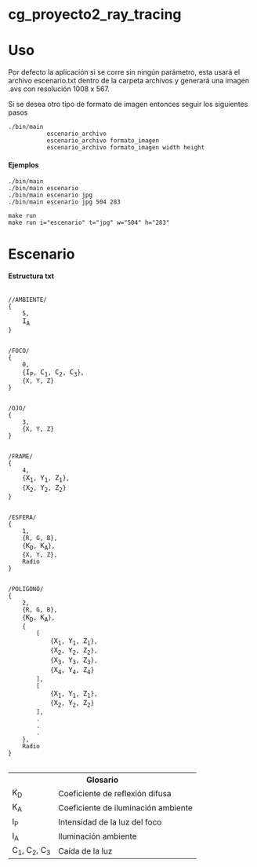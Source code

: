 # cg_proyecto2_ray_tracing

# Uso

Por defecto la aplicación si se corre sin ningún parámetro, esta usará el archivo escenario.txt dentro de la carpeta archivos y generará una imagen .avs con resolución 1008 x 567.

Si se desea otro tipo de formato de imagen entonces seguir los siguientes pasos

```
./bin/main 
           escenario_archivo
           escenario_archivo formato_imagen
           escenario_archivo formato_imagen width height
```
#### Ejemplos

```
./bin/main
./bin/main escenario
./bin/main escenario jpg
./bin/main escenario jpg 504 283

make run
make run i="escenario" t="jpg" w="504" h="283"

```

# Escenario

#### Estructura txt

<pre>
<code>
//AMBIENTE/
{
    5,
    </code>I<sub>A</sub><code>
}


/FOCO/
{
    0,
    {</code>I<sub>P</sub><code>, </code>C<sub>1</sub><code>, </code>C<sub>2</sub><code>, </code>C<sub>3</sub><code>},
    {X, Y, Z}
}


/OJO/
{
    3,
    {X, Y, Z}
}


/FRAME/
{
    4,
    {</code>X<sub>1</sub><code>, </code>Y<sub>1</sub><code>, </code>Z<sub>1</sub><code>},
    {</code>X<sub>2</sub><code>, </code>Y<sub>2</sub><code>, </code>Z<sub>2</sub><code>}
}


/ESFERA/
{
    1,
    {R, G, B},
    {</code>K<sub>D</sub><code>, </code>K<sub>A</sub><code>},
    {X, Y, Z},
    Radio
}


/POLIGONO/
{
    2,
    {R, G, B},
    {</code>K<sub>D</sub><code>, </code>K<sub>A</sub><code>},
    { 
        [
            {</code>X<sub>1</sub><code>, </code>Y<sub>1</sub><code>, </code>Z<sub>1</sub><code>},
            {</code>X<sub>2</sub><code>, </code>Y<sub>2</sub><code>, </code>Z<sub>2</sub><code>},
            {</code>X<sub>3</sub><code>, </code>Y<sub>3</sub><code>, </code>Z<sub>3</sub><code>},
            {</code>X<sub>4</sub><code>, </code>Y<sub>4</sub><code>, </code>Z<sub>4</sub><code>}
        ],
        [
            {</code>X<sub>1</sub><code>, </code>Y<sub>1</sub><code>, </code>Z<sub>1</sub><code>},
            {</code>X<sub>2</sub><code>, </code>Y<sub>2</sub><code>, </code>Z<sub>2</sub><code>}
        ],
        .
        .
        .
    },
    Radio
}
</code>
</pre>


<table>
<tr>
    <th colspan="2">Glosario</th>
  </tr>
<tr>
    <td>K<sub>D</sub></td>
    <td>Coeficiente de reflexión difusa</td>
</tr>
<tr>
    <td>K<sub>A</sub></td>
    <td>Coeficiente de iluminación ambiente</td>
</tr>
<tr>
    <td>I<sub>P</sub></td>
    <td>Intensidad de la luz del foco</td>
</tr>
<tr>
    <td>I<sub>A</sub></td>
    <td>Iluminación ambiente</td>
</tr>
<tr>
    <td>C<sub>1</sub>, C<sub>2</sub>, C<sub>3</sub></td>
    <td>Caída de la luz</td>
</tr>
</table>